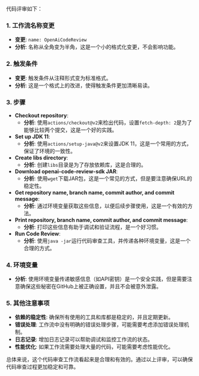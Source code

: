 代码评审如下：

### 1. 工作流名称变更
- **变更**: `name: OpenAiCodeReview`
- **分析**: 名称从全角变为半角，这是一个小的格式化变更，不会影响功能。

### 2. 触发条件
- **变更**: 触发条件从注释形式变为标准格式。
- **分析**: 这是一个格式上的改进，使得触发条件更加清晰易读。

### 3. 步骤
- **Checkout repository**: 
  - **分析**: 使用`actions/checkout@v2`来检出代码，设置`fetch-depth: 2`是为了能够比较两个提交，这是一个好的实践。
- **Set up JDK 11**: 
  - **分析**: 使用`actions/setup-java@v2`来设置JDK 11，这是一个常用的方式，保证了环境的一致性。
- **Create libs directory**:
  - **分析**: 创建`libs`目录是为了存放依赖库，这是合理的。
- **Download openai-code-review-sdk JAR**:
  - **分析**: 使用`wget`下载JAR包，这是一个常见的方式，但是要注意确保URL的稳定性。
- **Get repository name, branch name, commit author, and commit message**:
  - **分析**: 通过环境变量获取这些信息，以便后续步骤使用，这是一个有效的方法。
- **Print repository, branch name, commit author, and commit message**:
  - **分析**: 打印这些信息有助于调试和验证流程，是一个好习惯。
- **Run Code Review**:
  - **分析**: 使用`java -jar`运行代码审查工具，并传递各种环境变量，这是一个合理的方式。

### 4. 环境变量
- **分析**: 使用环境变量传递敏感信息（如API密钥）是一个安全实践，但是需要注意确保这些秘密在GitHub上被正确设置，并且不会被意外泄露。

### 5. 其他注意事项
- **依赖的稳定性**: 确保所有使用的工具和库都是稳定的，并且定期更新。
- **错误处理**: 工作流中没有明确的错误处理步骤，可能需要考虑添加错误处理机制。
- **日志记录**: 增加日志记录可以帮助调试和监控工作流的状态。
- **性能优化**: 如果工作流需要处理大量的代码，可能需要考虑性能优化。

总体来说，这个代码审查工作流看起来是合理和有效的。通过以上评审，可以确保代码审查过程更加稳定和可靠。
